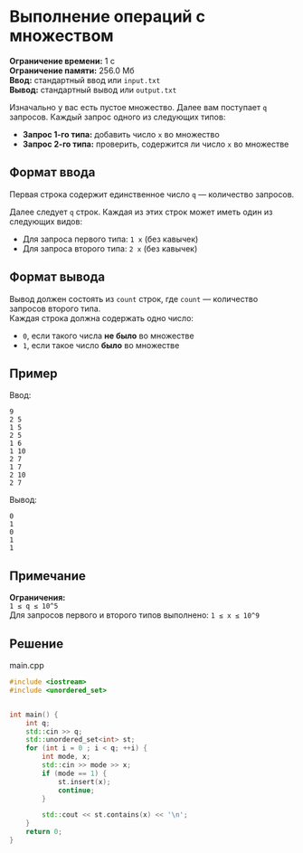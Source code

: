 # Выполнение операций с множеством

**Ограничение времени:** 1 с  
**Ограничение памяти:** 256.0 Мб  
**Ввод:** стандартный ввод или `input.txt`  
**Вывод:** стандартный вывод или `output.txt`

Изначально у вас есть пустое множество. Далее вам поступает `q` запросов. Каждый запрос одного из следующих типов:

- **Запрос 1-го типа:** добавить число `x` во множество  
- **Запрос 2-го типа:** проверить, содержится ли число `x` во множестве

## Формат ввода

Первая строка содержит единственное число `q` — количество запросов.

Далее следует `q` строк. Каждая из этих строк может иметь один из следующих видов:

- Для запроса первого типа: `1 x` (без кавычек)  
- Для запроса второго типа: `2 x` (без кавычек)

## Формат вывода

Вывод должен состоять из `count` строк, где `count` — количество запросов второго типа.  
Каждая строка должна содержать одно число:

- `0`, если такого числа **не было** во множестве  
- `1`, если такое число **было** во множестве

## Пример

Ввод:
```
9
2 5
1 5
2 5
1 6
1 10
2 7
1 7
2 10
2 7
```

Вывод:
```
0
1
0
1
1
```

## Примечание

**Ограничения:**  
`1 ≤ q ≤ 10^5`  
Для запросов первого и второго типов выполнено: `1 ≤ x ≤ 10^9`
## Решение

main.cpp
```cpp
#include <iostream>
#include <unordered_set>


int main() {
    int q;
    std::cin >> q;
    std::unordered_set<int> st;
    for (int i = 0 ; i < q; ++i) {
        int mode, x;
        std::cin >> mode >> x;
        if (mode == 1) {
            st.insert(x);
            continue;
        }

        std::cout << st.contains(x) << '\n';
    }
    return 0;
}
```
